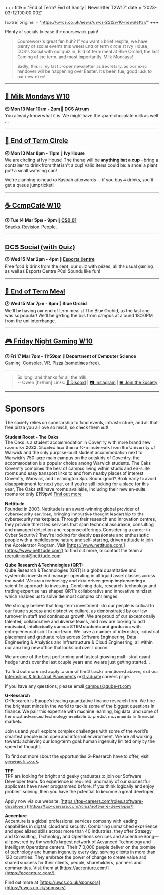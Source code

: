 +++
title = "End of Term? End of Sanity | Newsletter T2W10"
date = "2023-03-12T00:00:00Z"

[extra]
original = "https://uwcs.co.uk/news/uwcs-22t2w10-newsletter/"
+++

<p data-block-key="sfd3i">Plenty of socials to ease the coursework pain!</p>

<!-- more -->

> Coursework's great fun huh? If you want a brief respite, we have plenty of social events this week! End of term circle at Ivy House, DCS's Social with our quiz in, End of term meal at Blue Orchid, the last Gaming of the term, and most importantly: Milk Mondays!
>
> Sadly, this is my last proper newsletter as Secretary, as our exec handover will be happening over Easter. It's been fun, good luck to our new exec!

***

## **[🥛 Milk Mondays W10](https://uwcs.co.uk/events/mm-22t2w10/)**
**🕙 Mon 13 Mar 10am - 2pm  📍 [DCS Atrium](https://campus.warwick.ac.uk/?cmsid=14)**  
You already know what it is. We might have the spare chocolate milk as well ...
***

## **[🍻 End of Term Circle](https://uwcs.co.uk/events/circle-22t2w10/)**
**🕗 Mon 13 Mar 8pm - 11pm  📍 Ivy House**  
We are circling at Ivy House! The theme will be **anything but a cup** - bring a container to drink from that isn't a cup! Valid items could be: a shoe! a plant pot! a small watering can!

We're planning to head to Kasbah afterwards -- if you buy 4 drinks, you'll get a queue jump ticket!
***

## **[☕ CompCafé W10](https://uwcs.co.uk/events/compcafe-22t2w10/)**
**🕔 Tue 14 Mar 5pm - 9pm  📍 [CS0.01](https://campus.warwick.ac.uk/?cmsid=1557)**  
Snacks. Revision. People.
***

## **[DCS Social (with Quiz)](https://uwcs.co.uk/events/dcs-social-easter-23/)**
**🕑 Wed 15 Mar 2pm - 4pm  📍 [Esports Centre](https://campus.warwick.ac.uk/?cmsid=17925)**  
Free food & drink from the dept, our quiz with prizes, all the usual gaming, as well as Esports Centre PCs! Sounds like fun!
***

## **[🍛 End of Term Meal](https://uwcs.co.uk/events/eot-meal-22t2/)**
**🕖 Wed 15 Mar 7pm - 9pm  📍 Blue Orchid**  
We'll be having our end of term meal at The Blue Orchid, as the last one was so popular! We'll be getting the bus from campus at around 18:20PM from the uni interchange.
***

## **[🎮 Friday Night Gaming W10](https://uwcs.co.uk/events/fng-22t2w10/)**
**🕖 Fri 17 Mar 7pm - 11:59pm  📍 [Department of Computer Science](https://campus.warwick.ac.uk/?cmsid=14)**  
Gaming. Consoles. VR. Pizza (sometimes free).
***

> So long, and thanks for all the milk,  
> -- Owen \[he/him]
Links: [💬 Discord](https://discord.uwcs.co.uk/) | [📷 Instagram](https://www.instagram.com/warwickcompsoc/) | [🎟️ Join the Society](https://www.warwicksu.com/societies-sports/societies/computing/)

***
# Sponsors
The society relies on sponsorship to fund events, infrastructure, and all that free pizza you all love so much, so check them out!

**Student Roost - The Oaks**  
The Oaks is a student accommodation in Coventry with more brand new rooms for 2022. Situated less than a 10-minute walk from the University of Warwick and the only purpose-built student accommodation next to Warwick’s 750-acre main campus on the outskirts of Coventry, the accommodation is a popular choice among Warwick students. The Oaks Coventry combines the best of campus living within studio and en-suite rooms and easy transport links to and from nearby places of interest Coventry, Warwick, and Leamington Spa. Sound good? Book early to avoid disappointment for next year, or if you're still looking for a place for this year, The Oaks still have rooms available, including their new en-suite rooms for only £159pw! [Find out more](https://www.studentroost.co.uk/locations/warwick/the-oaks).


**Nettitude**  
Founded in 2003, Nettitude is an award-winning global provider of cybersecurity services, bringing innovative thought leadership to the cybersecurity marketplace. Through their research and innovation centres, they provide threat led services that span technical assurance, consulting and managed detection and response offerings. Considering a career in Cyber Security?  They're looking for deeply passionate and enthusiastic people with a meddlesome nature and self-starting, driven attitude to join the Accelerator Program. Visit [https://www.nettitude.com/](https://www.nettitude.com/) to find out more, or contact the team at [recruitment@nettitude.com](mailto:recruitment@nettitude.com).

**Qube Research & Technologies (QRT)**  
Qube Research & Technologies (QRT) is a global quantitative and systematic investment manager operating in all liquid asset classes across the world. We are a technology and data driven group implementing a scientific approach to investing. Combining data, research, technology and trading expertise has shaped QRT’s collaborative and innovative mindset which enables us to solve the most complex challenges.

We strongly believe that long-term investment into our people is critical to our future success and distinctive culture, as demonstrated by our low turnover in staff and continuous growth. We are proud of our exceptionally talented, collaborative and diverse teams, and now are looking to add motivated, intellectually curious STEM students and graduates with entrepreneurial spirit to our team. We have a number of internship, industrial placement and graduate roles across Software Engineering, Data Engineering & Analytics and Infrastructure & Cloud Engineering, all within our amazing new office that looks out over London.  

We are one of the best performing and fastest growing multi-strat quant hedge funds over the last couple years and we are just getting started…

To find out more and apply to one of the 3 tracks mentioned above, visit our [Internships & Industrial Placements](https://www.qube-rt.com/careers/intern-opportunities/) or [Graduate](https://www.qube-rt.com/careers/graduate-opportunities/) careers page.

If you have any questions, please email [campus@qube-rt.com](mailto:campus@qube-rt.com)

**G-Research**  
G-Research is Europe’s leading quantitative finance research firm. We hire the brightest minds in the world to tackle some of the biggest questions in finance. We pair this expertise with machine learning, big data, and some of the most advanced technology available to predict movements in financial markets.

Join us and you’ll explore complex challenges with some of the world’s smartest people in an open and informal environment. We are all working towards achieving our long-term goal: human ingenuity limited only by the speed of thought.

To find out more about the opportunities G-Research have to offer, visit [gresearch.co.uk](https://gresearch.co.uk).

**TPP**  
TPP are looking for bright and geeky graduates to join our Software Developer team. No experience is required, and many of our successful applicants have never programmed before. If you think logically and enjoy problem solving, then you have the potential to become a great developer.

Apply now via our website: [https://tpp-careers.com/roles/software-developer/](https://tpp-careers.com/roles/software-developer/)

**Accenture**  
Accenture is a global professional services company with leading capabilities in digital, cloud and security. Combining unmatched experience and specialized skills across more than 40 industries, they offer Strategy and Consulting, Technology and Operations services and Accenture Song—all powered by the world’s largest network of Advanced Technology and Intelligent Operations centers. Their 710,000 people deliver on the promise of technology and human ingenuity every day, serving clients in more than 120 countries. They embrace the power of change to create value and shared success for their clients, people, shareholders, partners and communities. Visit them at [https://accenture.com/](https://accenture.com/).

Find out more at [https://uwcs.co.uk/sponsors](https://uwcs.co.uk/sponsors)
